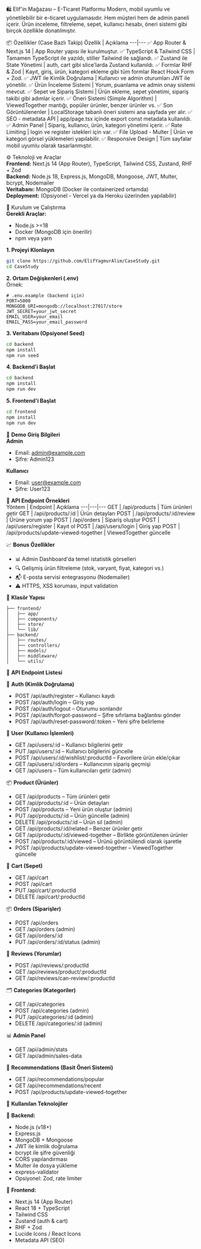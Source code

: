 🛍️ Elif'in Mağazası – E-Ticaret Platformu
Modern, mobil uyumlu ve yönetilebilir bir e-ticaret uygulamasıdır. Hem müşteri hem de admin paneli içerir. Ürün inceleme, filtreleme, sepet, kullanıcı hesabı, öneri sistemi gibi birçok özellikle donatılmıştır.

📦 Özellikler (Case Bazlı Takip)
Özellik | Açıklama
---|---
✅ App Router & Next.js 14 | App Router yapısı ile kurulmuştur.
✅ TypeScript & Tailwind CSS | Tamamen TypeScript ile yazıldı, stiller Tailwind ile sağlandı.
✅ Zustand ile State Yönetimi | auth, cart gibi slice'larda Zustand kullanıldı.
✅ Formlar RHF & Zod | Kayıt, giriş, ürün, kategori ekleme gibi tüm formlar React Hook Form + Zod.
✅ JWT ile Kimlik Doğrulama | Kullanıcı ve admin oturumları JWT ile yönetilir.
✅ Ürün İnceleme Sistemi | Yorum, puanlama ve admin onay sistemi mevcut.
✅ Sepet ve Sipariş Sistemi | Ürün ekleme, sepet yönetimi, sipariş takibi gibi adımlar içerir.
✅ Öneri Sistemi (Simple Algorithm) | ViewedTogether mantığı, popüler ürünler, benzer ürünler vs.
✅ Son Görüntülenenler | LocalStorage tabanlı öneri sistemi ana sayfada yer alır.
✅ SEO - metadata API | app/page.tsx içinde export const metadata kullanıldı.
✅ Admin Panel | Sipariş, kullanıcı, ürün, kategori yönetimi içerir.
✅ Rate Limiting | login ve register istekleri için var.
✅ File Upload - Multer | Ürün ve kategori görsel yüklemeleri yapılabilir.
✅ Responsive Design | Tüm sayfalar mobil uyumlu olarak tasarlanmıştır.

⚙️ Teknoloji ve Araçlar  
**Frontend:** Next.js 14 (App Router), TypeScript, Tailwind CSS, Zustand, RHF + Zod  
**Backend:** Node.js 18, Express.js, MongoDB, Mongoose, JWT, Multer, bcrypt, Nodemailer  
**Veritabanı:** MongoDB (Docker ile containerized ortamda)  
**Deployment:** (Opsiyonel - Vercel ya da Heroku üzerinden yapılabilir)  

🔧 Kurulum ve Çalıştırma  
**Gerekli Araçlar:**  
- Node.js >=18  
- Docker (MongoDB için önerilir)  
- npm veya yarn  

**1. Projeyi Klonlayın**  
```bash
git clone https://github.com/ElifYagmurAlim/CaseStudy.git
cd CaseStudy
```

**2. Ortam Değişkenleri (.env)**  
Örnek:  
```env
# .env.example (backend için)
PORT=5000
MONGODB_URI=mongodb://localhost:27017/store
JWT_SECRET=your_jwt_secret
EMAIL_USER=your_email
EMAIL_PASS=your_email_password
```

**3. Veritabanı (Opsiyonel Seed)**  
```bash
cd backend
npm install
npm run seed
```

**4. Backend'i Başlat**  
```bash
cd backend
npm install
npm run dev
```

**5. Frontend'i Başlat**  
```bash
cd frontend
npm install
npm run dev
```

👤 **Demo Giriş Bilgileri**  
**Admin**  
- Email: admin@example.com  
- Şifre: Admin123  

**Kullanıcı**  
- Email: user@example.com  
- Şifre: User123  

📘 **API Endpoint Örnekleri**  
Yöntem | Endpoint | Açıklama
---|---|---
GET | /api/products | Tüm ürünleri getir
GET | /api/products/:id | Ürün detayları
POST | /api/products/:id/review | Ürüne yorum yap
POST | /api/orders | Sipariş oluştur
POST | /api/users/register | Kayıt ol
POST | /api/users/login | Giriş yap
POST | /api/products/update-viewed-together | ViewedTogether güncelle

📈 **Bonus Özellikler**
- 📊 Admin Dashboard'da temel istatistik görselleri
- 🔍 Gelişmiş ürün filtreleme (stok, varyant, fiyat, kategori vs.)
- 📬 E-posta servisi entegrasyonu (Nodemailer)
- ⚠️ HTTPS, XSS koruması, input validation

📁 **Klasör Yapısı**
```
├── frontend/
│   ├── app/
│   ├── components/
│   ├── store/
│   └── lib/
├── backend/
│   ├── routes/
│   ├── controllers/
│   ├── models/
│   ├── middleware/
│   └── utils/
```

📡 **API Endpoint Listesi**  

🔐 **Auth (Kimlik Doğrulama)**  
- POST /api/auth/register – Kullanıcı kaydı  
- POST /api/auth/login – Giriş yap  
- POST /api/auth/logout – Oturumu sonlandır  
- POST /api/auth/forgot-password – Şifre sıfırlama bağlantısı gönder  
- POST /api/auth/reset-password/:token – Yeni şifre belirleme  

👤 **User (Kullanıcı İşlemleri)**  
- GET /api/users/:id – Kullanıcı bilgilerini getir  
- PUT /api/users/:id – Kullanıcı bilgilerini güncelle  
- POST /api/users/:id/wishlist/:productId – Favorilere ürün ekle/çıkar  
- GET /api/users/:id/orders – Kullanıcının sipariş geçmişi  
- GET /api/users – Tüm kullanıcıları getir (admin)  

📦 **Product (Ürünler)**  
- GET /api/products – Tüm ürünleri getir  
- GET /api/products/:id – Ürün detayları  
- POST /api/products – Yeni ürün oluştur (admin)  
- PUT /api/products/:id – Ürün güncelle (admin)  
- DELETE /api/products/:id – Ürün sil (admin)  
- GET /api/products/:id/related – Benzer ürünler getir  
- GET /api/products/:id/viewed-together – Birlikte görüntülenen ürünler  
- POST /api/products/:id/viewed – Ürünü görüntülendi olarak işaretle  
- POST /api/products/update-viewed-together – ViewedTogether güncelle  

🛒 **Cart (Sepet)**  
- GET /api/cart  
- POST /api/cart  
- PUT /api/cart/:productId  
- DELETE /api/cart/:productId  

📦 **Orders (Siparişler)**  
- POST /api/orders  
- GET /api/orders (admin)  
- GET /api/orders/:id  
- PUT /api/orders/:id/status (admin)  

📝 **Reviews (Yorumlar)**  
- POST /api/reviews/:productId  
- GET /api/reviews/product/:productId  
- GET /api/reviews/can-review/:productId  

🗂️ **Categories (Kategoriler)**  
- GET /api/categories  
- POST /api/categories (admin)  
- PUT /api/categories/:id (admin)  
- DELETE /api/categories/:id (admin)  

📊 **Admin Panel**  
- GET /api/admin/stats  
- GET /api/admin/sales-data  

🤖 **Recommendations (Basit Öneri Sistemi)**  
- GET /api/recommendations/popular  
- GET /api/recommendations/recent  
- POST /api/products/update-viewed-together  

🚀 **Kullanılan Teknolojiler**  

🔧 **Backend:**  
- Node.js (v18+)  
- Express.js  
- MongoDB + Mongoose  
- JWT ile kimlik doğrulama  
- bcrypt ile şifre güvenliği  
- CORS yapılandırması  
- Multer ile dosya yükleme  
- express-validator  
- Opsiyonel: Zod, rate limiter  

🎯 **Frontend:**  
- Next.js 14 (App Router)  
- React 18 + TypeScript  
- Tailwind CSS  
- Zustand (auth & cart)  
- RHF + Zod  
- Lucide Icons / React Icons  
- Metadata API (SEO)
